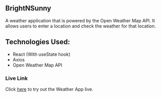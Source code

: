 ## BrightNSunny
A weather application that is powered by the Open Weather Map API. It allows users to enter a location and check the weather for that location.

## Technologies Used:
- React (With useState hook)
- Axios
- Open Weather Map API

### Live Link
Click [here](https://brightnsunny.netlify.app/) to try out the Weather App live.
